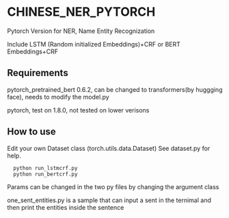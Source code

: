 # CHINESE_NER_PYTORCH
Pytorch Version for NER, Name Entity Recognization

Include LSTM (Random initialized Embeddings)+CRF or BERT Embeddings+CRF

## Requirements
   pytorch_pretrained_bert 0.6.2, can be changed to transformers(by huggging face), needs to modify the model.py
   
   pytorch, test on 1.8.0, not tested on lower verisons
   
      
## How to use

Edit your own Dataset class (torch.utils.data.Dataset)
See dataset.py for help.

      python run_lstmcrf.py
      python run_bertcrf.py
      
Params can be changed in the two py files by changing the argument class

one_sent_entities.py is a sample that can input a sent in the ternimal and then print the entities inside the sentence
